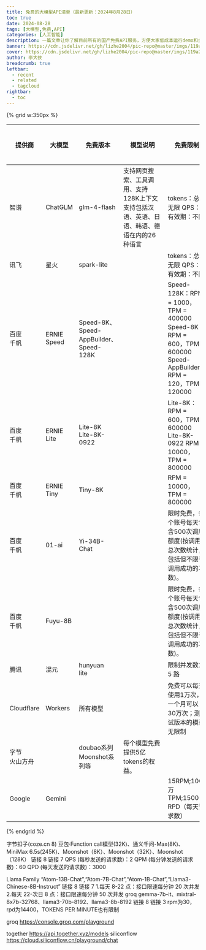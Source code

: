 ```yaml
---
title: 免费的大模型API清单（最新更新：2024年8月28日）
toc: true
date: 2024-08-28
tags: [大模型,免费,API]
categories: [人工智能]
description: 一篇文章让你了解目前所有的国产免费API服务，方便大家低成本运行demo和企业初创，强烈推荐！包含了目前市面上所有的免费大模型 API 信息（最新更新：2024年8月28日），提供了包括RPM限制、适用场景等各方面的介绍
banner: https://cdn.jsdelivr.net/gh/lizhe2004/pic-repo@master/imgs/119a29f8ab9c2f308330e09f6dd546a78d1e9cad27449df405935b41b7712739.jpg
cover: https://cdn.jsdelivr.net/gh/lizhe2004/pic-repo@master/imgs/119a29f8ab9c2f308330e09f6dd546a78d1e9cad27449df405935b41b7712739.jpg
author: 李大侠
breadcrumb: true
leftbar:
  - recent
  - related
  - tagcloud
rightbar:
  - toc
---
```

 

{% grid w:350px %}



| 提供商 | 大模型 | 免费版本| <div style="width:100px">模型说明</div>| <div style="width:100px">免费限制</div>| 控制台|价格说明|
| --- | --- | --- |--- |--- |--- | ---|
| 智谱| ChatGLM |glm-4-flash|  <span  style="display:inline-block; width:100px;text-wrap: wrap; ;word-wrap: break-word; padding-left: 0px;padding-right: 0px;"> 支持网页搜索、工具调用、支持128K上下文<br>支持包括汉语、英语、日语、韩语、德语在内的26种语言 </span>	|  <span  style="display:inline-block; width:100px;text-wrap: wrap ;word-wrap: break-word;"> tokens：总量无限 QPS：2 有效期：不限   </span> |  [链接](https://console.xfyun.cn/services/cbm) | |
| 讯飞| 星火 |spark-lite | |  <span  style="display:inline-block; width:100px;text-wrap: wrap; ;word-wrap: break-word;"> tokens：总量无限 QPS：2 有效期：不限   </span> |  [链接](https://console.xfyun.cn/services/cbm) | |
|百度<br>千帆| ERNIE <br>Speed	  |  <span  style="display:inline-block; width:100px;text-wrap: wrap;">Speed-8K、Speed-AppBuilder、Speed-128K	 </span>		  | |  <span  style="display:inline-block; width:100px ;text-wrap: wrap;word-wrap: break-word;">Speed-128K：RPM = 1000，TPM = 400000 <br> Speed-8K： RPM = 600，TPM = 600000 <br>Speed-AppBuilder RPM = 120，TPM = 120000	 </span>	| [链接](https://console.bce.baidu.com/qianfan/overview)| [链接](https://cloud.baidu.com/doc/WENXINWORKSHOP/s/hlrk4akp7) |
|百度<br>千帆|ERNIE <br>Lite		|  <span  style="display:inline-block; width:100px ;text-wrap: wrap;word-wrap: break-word;"> Lite-8K <br>Lite-8K-0922</span> 	 | |  <span  style="display:inline-block; width:100px ;text-wrap: wrap;word-wrap: break-word;"> Lite-8K： RPM = 600，TPM = 600000 <br>  Lite-8K-0922 RPM = 10000，TPM = 800000</span> | [链接](https://console.bce.baidu.com/qianfan/overview)| [链接](https://cloud.baidu.com/doc/WENXINWORKSHOP/s/hlrk4akp7)|
|百度<br>千帆|ERNIE <br>Tiny		| Tiny-8K	 |  |  <span  style="display:inline-block; width:100px ;text-wrap: wrap;word-wrap: break-word;">RPM = 10000，TPM = 800000</span> | [链接](https://console.bce.baidu.com/qianfan/overview)| [链接](https://cloud.baidu.com/doc/WENXINWORKSHOP/s/hlrk4akp7)|
|百度<br>千帆|01-ai	| Yi-34B-Chat  |  | <span  style="display:inline-block; width:100px ;text-wrap: wrap;word-wrap: break-word;">限时免费，每个账号每天包含500次调用额度(按调用总次数统计，包括但不限于调用成功的次数)。</span>| [链接](https://console.bce.baidu.com/qianfan/overview)| [链接](https://cloud.baidu.com/doc/WENXINWORKSHOP/s/hlrk4akp7)|
|百度<br>千帆|Fuyu-8B		|   |  | <span  style="display:inline-block; width:100px ;text-wrap: wrap;word-wrap: break-word;">限时免费，每个账号每天包含500次调用额度(按调用总次数统计，包括但不限于调用成功的次数)。</span>|[链接](https://console.bce.baidu.com/qianfan/overview) | [链接](https://cloud.baidu.com/doc/WENXINWORKSHOP/s/hlrk4akp7)|
|腾讯| 混元	|hunyuan<br>lite	 | | <span  style="display:inline-block; width:100px ;text-wrap: wrap;word-wrap: break-word;">限制并发数为 5 路</span>| [链接](https://console.cloud.tencent.com/cam/capi)| [链接](https://cloud.baidu.com/doc/WENXINWORKSHOP/s/hlrk4akp7)|
|Cloudflare| Workers|	所有模型	 | |	 <span  style="display:inline-block; width:100px ;text-wrap: wrap;word-wrap: break-word;">免费可以每天使用1万次，一个月可以30万次；测试版本的模型无限制| | |</span>
|字节<br>火山方舟|	| <span  style="display:inline-block; width:100px;text-wrap: wrap;;word-wrap: break-word;">doubao系列<br>Moonshot系列等	 </span>		| <span  style="display:inline-block; width:100px;text-wrap: wrap;;word-wrap: break-word;"> 每个模型免费提供5亿tokens的权益。 </span>	| |  |
|Google | Gemini|  | | <span  style="display:inline-block; width:100px ;text-wrap: wrap;word-wrap: break-word;">	15RPM;100万 TPM;1500 RPD（每天请求数）</span>| | |
{% endgrid %}



字节扣子(coze.cn 8)	豆包·Function call模型(32K)、通义千问-Max(8K)、MiniMax 6.5s(245K)、Moonshot（8K）、Moonshot（32K）、Moonshot（128K）	链接 8	链接 7	QPS (每秒发送的请求数)：2 QPM (每分钟发送的请求数)：60 QPD (每天发送的请求数)：3000

Llama Family	“Atom-13B-Chat”,“Atom-7B-Chat”,“Atom-1B-Chat”,“Llama3-Chinese-8B-Instruct”	链接 8	链接 7	1.每天 8-22 点：接口限速每分钟 20 次并发 2.每天 22-次日 8 点：接口限速每分钟 50 次并发
groq	gemma-7b-it、mixtral-8x7b-32768、llama3-70b-8192、llama3-8b-8192	链接 8	链接 3	rpm为30，rpd为14400，TOKENS PER MINUTE也有限制


groq  https://console.groq.com/playground


together https://api.together.xyz/models
siliconflow https://cloud.siliconflow.cn/playground/chat


